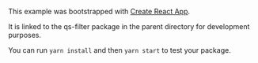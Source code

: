 This example was bootstrapped with [Create React App](https://github.com/facebook/create-react-app).

It is linked to the qs-filter package in the parent directory for development purposes.

You can run `yarn install` and then `yarn start` to test your package.
